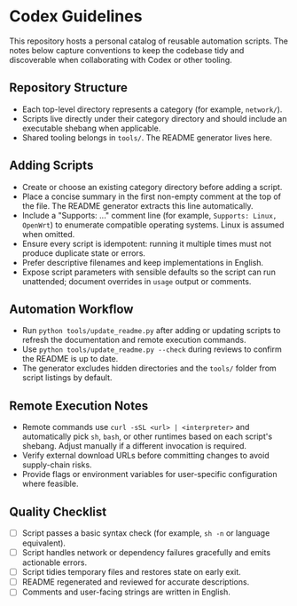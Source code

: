 # Codex Guidelines

This repository hosts a personal catalog of reusable automation scripts. The notes below capture conventions to keep the codebase tidy and discoverable when collaborating with Codex or other tooling.

## Repository Structure
- Each top-level directory represents a category (for example, `network/`).
- Scripts live directly under their category directory and should include an executable shebang when applicable.
- Shared tooling belongs in `tools/`. The README generator lives here.

## Adding Scripts
- Create or choose an existing category directory before adding a script.
- Place a concise summary in the first non-empty comment at the top of the file. The README generator extracts this line automatically.
- Include a "Supports: ..." comment line (for example, `Supports: Linux, OpenWrt`) to enumerate compatible operating systems. Linux is assumed when omitted.
- Ensure every script is idempotent: running it multiple times must not produce duplicate state or errors.
- Prefer descriptive filenames and keep implementations in English.
- Expose script parameters with sensible defaults so the script can run unattended; document overrides in `usage` output or comments.

## Automation Workflow
- Run `python tools/update_readme.py` after adding or updating scripts to refresh the documentation and remote execution commands.
- Use `python tools/update_readme.py --check` during reviews to confirm the README is up to date.
- The generator excludes hidden directories and the `tools/` folder from script listings by default.

## Remote Execution Notes
- Remote commands use `curl -sSL <url> | <interpreter>` and automatically pick `sh`, `bash`, or other runtimes based on each script's shebang. Adjust manually if a different invocation is required.
- Verify external download URLs before committing changes to avoid supply-chain risks.
- Provide flags or environment variables for user-specific configuration where feasible.

## Quality Checklist
- [ ] Script passes a basic syntax check (for example, `sh -n` or language equivalent).
- [ ] Script handles network or dependency failures gracefully and emits actionable errors.
- [ ] Script tidies temporary files and restores state on early exit.
- [ ] README regenerated and reviewed for accurate descriptions.
- [ ] Comments and user-facing strings are written in English.

